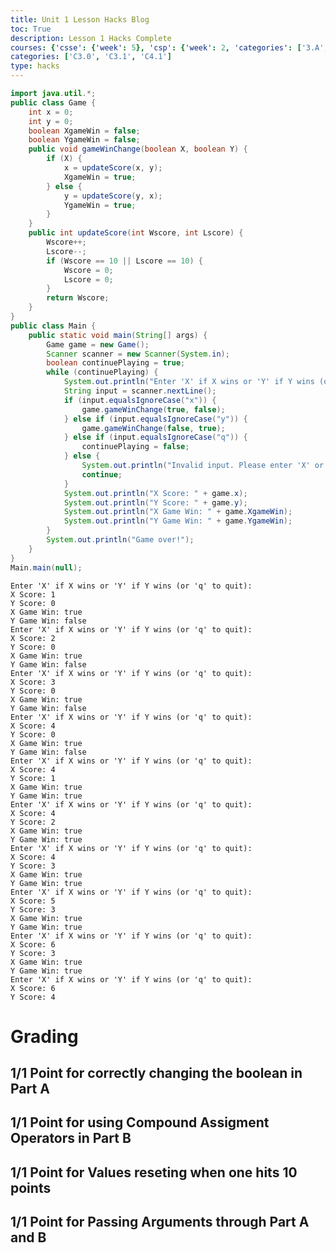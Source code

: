```yaml
---
title: Unit 1 Lesson Hacks Blog
toc: True
description: Lesson 1 Hacks Complete
courses: {'csse': {'week': 5}, 'csp': {'week': 2, 'categories': ['3.A', '5.B']}, 'csa': {'week': 7}}
categories: ['C3.0', 'C3.1', 'C4.1']
type: hacks
---
```

```java
import java.util.*;
public class Game {
    int x = 0;
    int y = 0;
    boolean XgameWin = false;
    boolean YgameWin = false;
    public void gameWinChange(boolean X, boolean Y) {
        if (X) {
            x = updateScore(x, y);
            XgameWin = true;
        } else {
            y = updateScore(y, x);
            YgameWin = true;
        }
    }
    public int updateScore(int Wscore, int Lscore) {
        Wscore++;
        Lscore--;
        if (Wscore == 10 || Lscore == 10) {
            Wscore = 0;
            Lscore = 0;
        }
        return Wscore;
    }
}
public class Main {
    public static void main(String[] args) {
        Game game = new Game();
        Scanner scanner = new Scanner(System.in);
        boolean continuePlaying = true;
        while (continuePlaying) {
            System.out.println("Enter 'X' if X wins or 'Y' if Y wins (or 'q' to quit): ");
            String input = scanner.nextLine();
            if (input.equalsIgnoreCase("x")) {
                game.gameWinChange(true, false);
            } else if (input.equalsIgnoreCase("y")) {
                game.gameWinChange(false, true);
            } else if (input.equalsIgnoreCase("q")) {
                continuePlaying = false;
            } else {
                System.out.println("Invalid input. Please enter 'X' or 'Y'.");
                continue;
            }
            System.out.println("X Score: " + game.x);
            System.out.println("Y Score: " + game.y);
            System.out.println("X Game Win: " + game.XgameWin);
            System.out.println("Y Game Win: " + game.YgameWin);
        }
        System.out.println("Game over!");
    }
}
Main.main(null);
```
    Enter 'X' if X wins or 'Y' if Y wins (or 'q' to quit): 
    X Score: 1
    Y Score: 0
    X Game Win: true
    Y Game Win: false
    Enter 'X' if X wins or 'Y' if Y wins (or 'q' to quit): 
    X Score: 2
    Y Score: 0
    X Game Win: true
    Y Game Win: false
    Enter 'X' if X wins or 'Y' if Y wins (or 'q' to quit): 
    X Score: 3
    Y Score: 0
    X Game Win: true
    Y Game Win: false
    Enter 'X' if X wins or 'Y' if Y wins (or 'q' to quit): 
    X Score: 4
    Y Score: 0
    X Game Win: true
    Y Game Win: false
    Enter 'X' if X wins or 'Y' if Y wins (or 'q' to quit): 
    X Score: 4
    Y Score: 1
    X Game Win: true
    Y Game Win: true
    Enter 'X' if X wins or 'Y' if Y wins (or 'q' to quit): 
    X Score: 4
    Y Score: 2
    X Game Win: true
    Y Game Win: true
    Enter 'X' if X wins or 'Y' if Y wins (or 'q' to quit): 
    X Score: 4
    Y Score: 3
    X Game Win: true
    Y Game Win: true
    Enter 'X' if X wins or 'Y' if Y wins (or 'q' to quit): 
    X Score: 5
    Y Score: 3
    X Game Win: true
    Y Game Win: true
    Enter 'X' if X wins or 'Y' if Y wins (or 'q' to quit): 
    X Score: 6
    Y Score: 3
    X Game Win: true
    Y Game Win: true
    Enter 'X' if X wins or 'Y' if Y wins (or 'q' to quit): 
    X Score: 6
    Y Score: 4

# Grading
## 1/1 Point for correctly changing the boolean in Part A
## 1/1 Point for using Compound Assigment Operators in Part B
## 1/1 Point for Values reseting when one hits 10 points
## 1/1 Point for Passing Arguments through Part A and B
